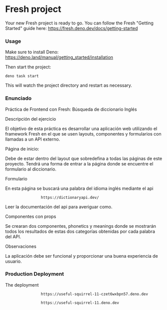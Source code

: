 # Fresh project

Your new Fresh project is ready to go. You can follow the Fresh "Getting
Started" guide here: https://fresh.deno.dev/docs/getting-started

### Usage

Make sure to install Deno: https://deno.land/manual/getting_started/installation

Then start the project:

```
deno task start
```

This will watch the project directory and restart as necessary.

### Enunciado
Práctica de Frontend con Fresh: Búsqueda de diccionario Inglés

Descripción del ejercicio

El objetivo de esta práctica es desarrollar una aplicación web utilizando el framework Fresh en el que se usen layouts, componentes y formularios con llamadas a un API externo.

Página de inicio:

Debe de estar dentro del layout que sobredefina a todas las páginas de este proyecto.
Tendrá una forma de entrar a la página donde se encuentre el formulario al diccionario.




Formulario

En esta página se buscará una palabra del idioma inglés mediante el api


                    https://dictionaryapi.dev/



Leer la documentación del api para averiguar como.


Componentes con props

Se crearan dos componentes, phonetics y meanings donde se mostrarán todos los resultados de estas dos categorías obtenidas por cada palabra del API.




Observaciones

La aplicación debe ser funcional y proporcionar una buena experiencia de usuario.

### Production Deployment
The deployment
 
                    https://useful-squirrel-11-czet6wxbpn57.deno.dev

                    https://useful-squirrel-11.deno.dev